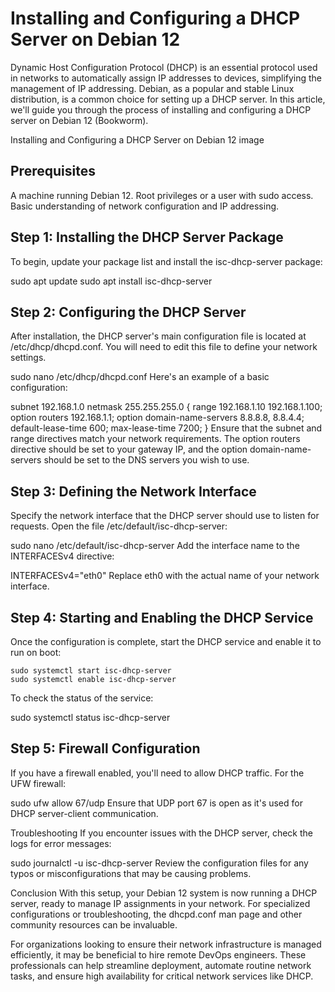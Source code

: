# Installing and Configuring a DHCP Server on Debian 12
Dynamic Host Configuration Protocol (DHCP) is an essential protocol used in networks to automatically assign IP addresses to devices, simplifying the management of IP addressing. Debian, as a popular and stable Linux distribution, is a common choice for setting up a DHCP server. In this article, we'll guide you through the process of installing and configuring a DHCP server on Debian 12 (Bookworm).

Installing and Configuring a DHCP Server on Debian 12 image

## Prerequisites
A machine running Debian 12.
Root privileges or a user with sudo access.
Basic understanding of network configuration and IP addressing.

## Step 1: Installing the DHCP Server Package
To begin, update your package list and install the isc-dhcp-server package:

sudo apt update
sudo apt install isc-dhcp-server

## Step 2: Configuring the DHCP Server
After installation, the DHCP server's main configuration file is located at /etc/dhcp/dhcpd.conf. You will need to edit this file to define your network settings.

sudo nano /etc/dhcp/dhcpd.conf
Here's an example of a basic configuration:

subnet 192.168.1.0 netmask 255.255.255.0 {
range 192.168.1.10 192.168.1.100;
option routers 192.168.1.1;
option domain-name-servers 8.8.8.8, 8.8.4.4;
default-lease-time 600;
max-lease-time 7200;
}
Ensure that the subnet and range directives match your network requirements. The option routers directive should be set to your gateway IP, and the option domain-name-servers should be set to the DNS servers you wish to use.

## Step 3: Defining the Network Interface
Specify the network interface that the DHCP server should use to listen for requests. Open the file /etc/default/isc-dhcp-server:

sudo nano /etc/default/isc-dhcp-server
Add the interface name to the INTERFACESv4 directive:

INTERFACESv4="eth0"
Replace eth0 with the actual name of your network interface.

## Step 4: Starting and Enabling the DHCP Service
Once the configuration is complete, start the DHCP service and enable it to run on boot:

```
sudo systemctl start isc-dhcp-server
sudo systemctl enable isc-dhcp-server
```
To check the status of the service:

sudo systemctl status isc-dhcp-server

## Step 5: Firewall Configuration
If you have a firewall enabled, you'll need to allow DHCP traffic. For the UFW firewall:

sudo ufw allow 67/udp
Ensure that UDP port 67 is open as it's used for DHCP server-client communication.

Troubleshooting
If you encounter issues with the DHCP server, check the logs for error messages:

sudo journalctl -u isc-dhcp-server
Review the configuration files for any typos or misconfigurations that may be causing problems.

Conclusion
With this setup, your Debian 12 system is now running a DHCP server, ready to manage IP assignments in your network. For specialized configurations or troubleshooting, the dhcpd.conf man page and other community resources can be invaluable.

For organizations looking to ensure their network infrastructure is managed efficiently, it may be beneficial to hire remote DevOps engineers. These professionals can help streamline deployment, automate routine network tasks, and ensure high availability for critical network services like DHCP.

